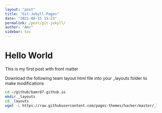 ```yaml
---
layout: "post"
title: "Git-Jekyll-Pages"
date: "2021-08-15 15:23"
permalink: /post/git-jekyll/
author: "Amr"
sidebar: toc
---
```


# Hello World

This is my first post with front matter

Download the following team layout html file into your _layouts folder to make modifications

```bash
cd ~/github/bamr87.github.io
mkdir _layouts
cd _layouts
wget -L https://raw.githubusercontent.com/pages-themes/hacker/master/_layouts/default.html
```
